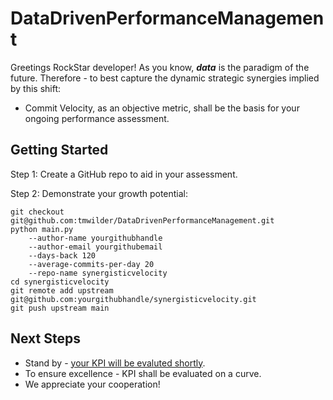 # DataDrivenPerformanceManagement #

Greetings RockStar developer! As you know, ***data*** is the paradigm of the future. Therefore - to best capture the dynamic
strategic synergies implied by this shift:

* Commit Velocity, as an objective metric, shall be the basis for your ongoing performance assessment.

## Getting Started
Step 1: Create a GitHub repo to aid in your assessment.

Step 2: Demonstrate your growth potential: 
```
git checkout git@github.com:tmwilder/DataDrivenPerformanceManagement.git
python main.py 
    --author-name yourgithubhandle
    --author-email yourgithubemail
    --days-back 120
    --average-commits-per-day 20
    --repo-name synergisticvelocity
cd synergisticvelocity
git remote add upstream git@github.com:yourgithubhandle/synergisticvelocity.git
git push upstream main
```

## Next Steps
* Stand by - [your KPI will be evaluted shortly](https://docs.github.com/en/free-pro-team@latest/github/setting-up-and-managing-your-github-profile/why-are-my-contributions-not-showing-up-on-my-profile).
* To ensure excellence - KPI shall be evaluated on a curve.
* We appreciate your cooperation!
